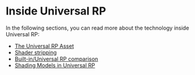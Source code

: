 # Inside Universal RP

In the following sections, you can read more about the technology inside Universal RP:

- [The Universal RP Asset](universalrp-asset.md)
- [Shader stripping](shader-stripping.md)
- [Built-in/Universal RP comparison](universalrp-builtin-feature-comparison.md)
- [Shading Models in Universal RP](shading-model.md)

